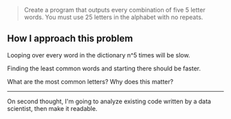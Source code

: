 > Create a program that outputs every combination of five 5 letter words. You must use 25 letters in the alphabet with no repeats.

## How I approach this problem

Looping over every word in the dictionary n^5 times will be slow.

Finding the least common words and starting there should be faster.

What are the most common letters? Why does this matter?

---

On second thought, I'm going to analyze existing code written by a data scientist, then make it readable.
